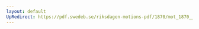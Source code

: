 ```yaml
---
layout: default
UpRedirect: https://pdf.swedeb.se/riksdagen-motions-pdf/1870/mot_1870__ak__00173/mot_1870__ak__00173_001.pdf
---
```


